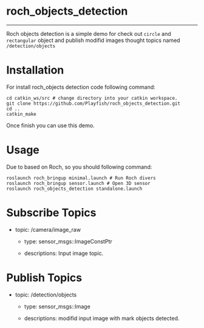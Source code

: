 # roch_objects_detection
-----------------------------

Roch objects detection is a simple demo for check out ```circle``` and ```rectangular``` object and publish modifid images thought topics named ```/detection/objects```

# Installation

For install roch_objects detection code following command:
```
cd catkin_ws/src # change directory into your catkin workspace.
git clone https://github.com/Playfish/roch_objects_detection.git
cd ..
catkin_make
```
Once finish you can use this demo.

# Usage

Due to based on Roch, so you should following command:

```
roslaunch roch_bringup minimal.launch # Run Roch divers
roslaunch roch_bringup sensor.launch # Open 3D sensor
roslaunch roch_objects_detection standalone.launch
```
# Subscribe Topics

 * topic: /camera/image_raw
 
   * type: sensor_msgs::ImageConstPtr
  
   * descriptions: Input image topic.
  
# Publish Topics

 * topic: /detection/objects
 
   * type: sensor_msgs::Image
  
   * descriptions: modifid input image with mark objects detected.
  
